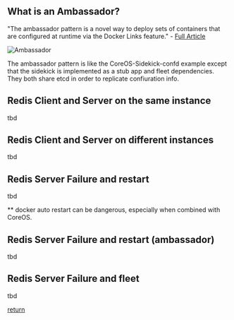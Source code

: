 What is an Ambassador?
----------------------

"The ambassador pattern is a novel way to deploy sets of containers that are configured at runtime via the Docker Links feature."  - [Full Article](https://coreos.com/blog/docker-dynamic-ambassador-powered-by-etcd/)

![Ambassador](https://raw.githubusercontent.com/rbucker/cododemo/master/etcd-ambassador-flow.png)

The ambassador pattern is like the CoreOS-Sidekick-confd example except that the sidekick is implemented as a stub app and fleet dependencies. They both share etcd in order to replicate confiuration info.


Redis Client and Server on the same instance
--------------------------------------------

tbd

Redis Client and Server on different instances
----------------------------------------------

tbd

Redis Server Failure and restart
--------------------------------

tbd

** docker auto restart can be dangerous, especially when combined with CoreOS.

Redis Server Failure and restart (ambassador)
---------------------------------------------

tbd

Redis Server Failure and fleet
------------------------------

tbd

[return](https://github.com/rbucker/cododemo/blob/master/README.md)
